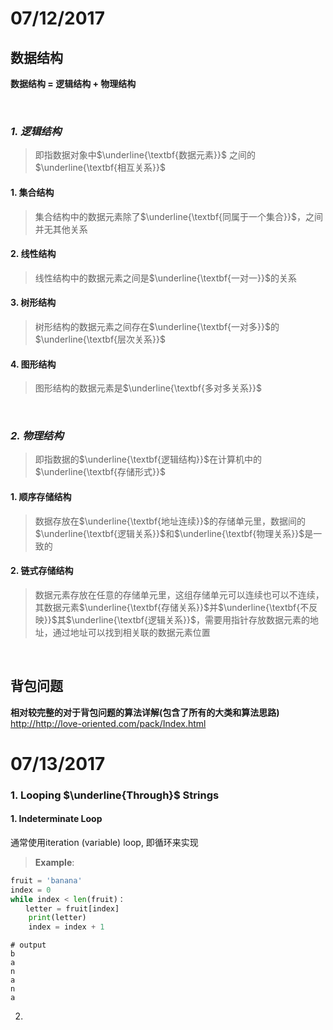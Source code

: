 # 07/12/2017
## 数据结构
**数据结构 = 逻辑结构 + 物理结构**

</br>

### _1. 逻辑结构_</br>
>即指数据对象中$\underline{\textbf{数据元素}}$ 之间的$\underline{\textbf{相互关系}}$

#### 1. 集合结构</br>
>集合结构中的数据元素除了$\underline{\textbf{同属于一个集合}}$，之间并无其他关系

#### 2. 线性结构</br>
>线性结构中的数据元素之间是$\underline{\textbf{一对一}}$的关系

#### 3. 树形结构</br>
>树形结构的数据元素之间存在$\underline{\textbf{一对多}}$的$\underline{\textbf{层次关系}}$

#### 4. 图形结构</br>
>图形结构的数据元素是$\underline{\textbf{多对多关系}}$

</br>

### _2. 物理结构_</br>
>即指数据的$\underline{\textbf{逻辑结构}}$在计算机中的$\underline{\textbf{存储形式}}$

#### 1. 顺序存储结构</br>
>数据存放在$\underline{\textbf{地址连续}}$的存储单元里，数据间的$\underline{\textbf{逻辑关系}}$和$\underline{\textbf{物理关系}}$是一致的

#### 2. 链式存储结构</br>
>数据元素存放在任意的存储单元里，这组存储单元可以连续也可以不连续，其数据元素$\underline{\textbf{存储关系}}$并$\underline{\textbf{不反映}}$其$\underline{\textbf{逻辑关系}}$，需要用指针存放数据元素的地址，通过地址可以找到相关联的数据元素位置

</br>

## 背包问题</br>
__相对较完整的对于背包问题的算法详解(包含了所有的大类和算法思路)__</br>
 <http://http://love-oriented.com/pack/Index.html>

# 07/13/2017
### 1. Looping $\underline{Through}$ Strings
#### 1. Indeterminate Loop
通常使用iteration (variable) loop, 即循环来实现
>__Example__:
```python
fruit = 'banana'
index = 0
while index < len(fruit)：
　　letter = fruit[index]
    print(letter)
    index = index + 1
```
```
# output
b
a
n
a
n
a
```
2. 
